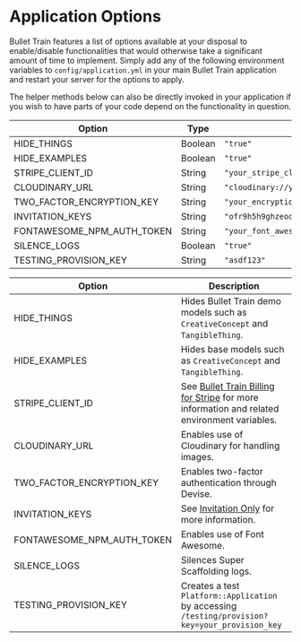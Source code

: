 # Application Options

Bullet Train features a list of options available at your disposal to enable/disable functionalities that would otherwise take a significant amount of time to implement. Simply add any of the following environment variables to `config/application.yml` in your main Bullet Train application and restart your server for the options to apply.

The helper methods below can also be directly invoked in your application if you wish to have parts of your code depend on the functionality in question.

| Option | Type | Example | Helper Methods |
| --- | --- | --- | --- |
| HIDE_THINGS | Boolean | `"true"` | `scaffolding_things_disabled?` |
| HIDE_EXAMPLES | Boolean | `"true"` | `scaffolding_things_disabled?` |
| STRIPE_CLIENT_ID | String | `"your_stripe_client_id"` | `stripe_enabled?` |
| CLOUDINARY_URL | String | `"cloudinary://your_cloudinary_token_here"` | `cloudinary_enabled?` |
| TWO_FACTOR_ENCRYPTION_KEY | String | `"your_encryption_key"` | `two_factor_enabled_authentication?` |
| INVITATION_KEYS | String | `"ofr9h5h9ghzeodh, ofr9h5h9ghzeodi"` | `invitation_keys` `invitation_only?` |
| FONTAWESOME_NPM_AUTH_TOKEN | String | `"your_font_awesome_token"` | `font_awesome?` |
| SILENCE_LOGS | Boolean | `"true"` | `silence_logs?` |
| TESTING_PROVISION_KEY | String | `"asdf123"` | N/A |

| Option | Description |
| --- | --- |
| HIDE_THINGS | Hides Bullet Train demo models such as `CreativeConcept` and `TangibleThing`. |
| HIDE_EXAMPLES | Hides base models such as `CreativeConcept` and `TangibleThing`.
| STRIPE_CLIENT_ID | See [Bullet Train Billing for Stripe](/docs/billing/stripe.md) for more information and related environment variables. |
| CLOUDINARY_URL | Enables use of Cloudinary for handling images. |
| TWO_FACTOR_ENCRYPTION_KEY | Enables two-factor authentication through Devise. |
| INVITATION_KEYS | See [Invitation Only](/docs/authentication.md) for more information. |
| FONTAWESOME_NPM_AUTH_TOKEN | Enables use of Font Awesome. |
| SILENCE_LOGS | Silences Super Scaffolding logs. |
| TESTING_PROVISION_KEY | Creates a test `Platform::Application` by accessing `/testing/provision?key=your_provision_key` |

